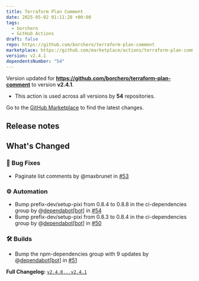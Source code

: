 ```yaml
---
title: Terraform Plan Comment
date: 2025-05-02 01:11:28 +00:00
tags:
  - borchero
  - GitHub Actions
draft: false
repo: https://github.com/borchero/terraform-plan-comment
marketplace: https://github.com/marketplace/actions/terraform-plan-comment
version: v2.4.1
dependentsNumber: "54"
---
```



Version updated for **https://github.com/borchero/terraform-plan-comment** to version **v2.4.1**.
- This action is used across all versions by **54** repositories.

Go to the [GitHub Marketplace](https://github.com/marketplace/actions/terraform-plan-comment) to find the latest changes.

## Release notes

## What's Changed

### 🐞 Bug Fixes

- Paginate list comments by @maxbrunet in [#53](https://github.com/borchero/terraform-plan-comment/pull/53)

### ⚙️ Automation

- Bump prefix-dev/setup-pixi from 0.8.4 to 0.8.8 in the ci-dependencies group by @[dependabot[bot]](https://github.com/apps/dependabot) in [#54](https://github.com/borchero/terraform-plan-comment/pull/54)
- Bump prefix-dev/setup-pixi from 0.8.3 to 0.8.4 in the ci-dependencies group by @[dependabot[bot]](https://github.com/apps/dependabot) in [#50](https://github.com/borchero/terraform-plan-comment/pull/50)

### 🛠 Builds

- Bump the npm-dependencies group with 9 updates by @[dependabot[bot]](https://github.com/apps/dependabot) in [#51](https://github.com/borchero/terraform-plan-comment/pull/51)

**Full Changelog:** [`v2.4.0...v2.4.1`](https://github.com/borchero/terraform-plan-comment/compare/v2.4.0...v2.4.1)

